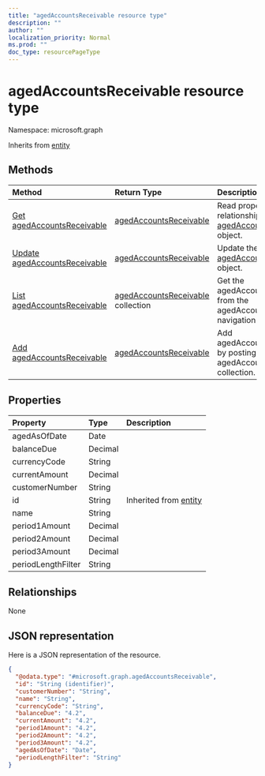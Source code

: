 ```yaml
---
title: "agedAccountsReceivable resource type"
description: ""
author: ""
localization_priority: Normal
ms.prod: ""
doc_type: resourcePageType
---
```


# agedAccountsReceivable resource type


Namespace: microsoft.graph




Inherits from [entity](../resources/entity.md)

## Methods
|Method|Return Type|Description|
|:---|:---|:---|
|[Get agedAccountsReceivable](../api/agedaccountsreceivable-get.md)|[agedAccountsReceivable](../resources/agedaccountsreceivable.md)|Read properties and relationships of the [agedAccountsReceivable](../resources/agedaccountsreceivable.md) object.|
|[Update agedAccountsReceivable](../api/agedaccountsreceivable-update.md)|[agedAccountsReceivable](../resources/agedaccountsreceivable.md)|Update the properties of a [agedAccountsReceivable](../resources/agedaccountsreceivable.md) object.|
|[List agedAccountsReceivable](../api/company-list-agedaccountsreceivable.md)|[agedAccountsReceivable](../resources/agedaccountsreceivable.md) collection|Get the agedAccountsReceivables from the agedAccountsReceivable navigation property.|
|[Add agedAccountsReceivable](../api/company-post-agedaccountsreceivable.md)|[agedAccountsReceivable](../resources/agedaccountsreceivable.md)|Add agedAccountsReceivable by posting to the agedAccountsReceivable collection.|

## Properties
|Property|Type|Description|
|:---|:---|:---|
|agedAsOfDate|Date||
|balanceDue|Decimal||
|currencyCode|String||
|currentAmount|Decimal||
|customerNumber|String||
|id|String| Inherited from [entity](../resources/entity.md)|
|name|String||
|period1Amount|Decimal||
|period2Amount|Decimal||
|period3Amount|Decimal||
|periodLengthFilter|String||

## Relationships
None

## JSON representation
Here is a JSON representation of the resource.
<!-- {
  "blockType": "resource",
  "keyProperty": "id",
  "@odata.type": "microsoft.graph.agedAccountsReceivable",
  "baseType": "microsoft.graph.entity",
  "openType": false
}
-->
``` json
{
  "@odata.type": "#microsoft.graph.agedAccountsReceivable",
  "id": "String (identifier)",
  "customerNumber": "String",
  "name": "String",
  "currencyCode": "String",
  "balanceDue": "4.2",
  "currentAmount": "4.2",
  "period1Amount": "4.2",
  "period2Amount": "4.2",
  "period3Amount": "4.2",
  "agedAsOfDate": "Date",
  "periodLengthFilter": "String"
}
```

